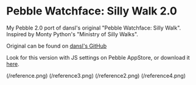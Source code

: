 Pebble Watchface: Silly Walk 2.0
=================

My Pebble 2.0 port of dansl's original "Pebble Watchface: Silly Walk". Inspired by Monty Python's "Ministry of Silly Walks".

Original can be found on [dansl's GitHub](https://github.com/dansl/pebble-silly-walk)

Look for this version with JS settings on Pebble AppStore, or download it [here](/pebble_silly_walk_2_0.pbw).

(/reference.png)
(/reference3.png)
(/reference2.png)
(/reference4.png)
